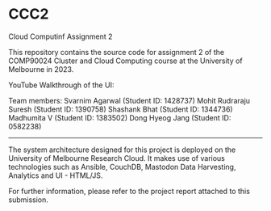 # CCC2
Cloud Computinf Assignment 2

This repository contains the source code for assignment 2 of the COMP90024 Cluster and Cloud Computing course at the University of Melbourne in 2023.

YouTube Walkthrough of the UI:

Team members:
Svarnim Agarwal (Student ID: 1428737)
Mohit Rudraraju Suresh (Student ID: 1390758)
Shashank Bhat (Student ID: 1344736)
Madhumita V (Student ID: 1383502)
Dong Hyeog Jang (Student ID: 0582238)

-----------------------

The system architecture designed for this project is deployed on the University of Melbourne Research Cloud. It makes use of various technologies such as Ansible, CouchDB, Mastodon Data Harvesting, Analytics and UI - HTML/JS.

For further information, please refer to the project report attached to this submission.
